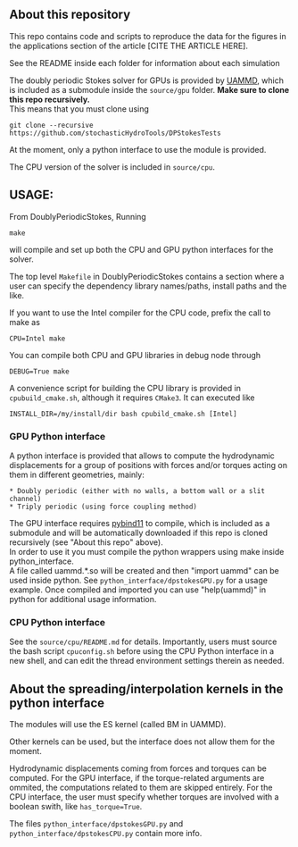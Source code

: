## About this repository 

This repo contains code and scripts to reproduce the data for the figures in the applications section of the article [CITE THE ARTICLE HERE].  

See the README inside each folder for information about each simulation  

The doubly periodic Stokes solver for GPUs is provided by [UAMMD](https://github.com/RaulPPelaez/uammd), which is included as a submodule inside the `source/gpu` folder. **Make sure to clone this repo recursively.**  
This means that you must clone using  
```shell
git clone --recursive https://github.com/stochasticHydroTools/DPStokesTests
```
At the moment, only a python interface to use the module is provided.

The CPU version of the solver is included in `source/cpu`.

## USAGE:  

From DoublyPeriodicStokes, Running 
```shell
make 
```
will compile and set up both the CPU and GPU python interfaces for the solver.

The top level `Makefile` in DoublyPeriodicStokes contains a section where a user
can specify the dependency library names/paths, install paths and the like.

If you want to use the Intel compiler for the CPU code, prefix the call to make as
```shell
CPU=Intel make
```  
You can compile both CPU and GPU libraries in debug node through
```shell
DEBUG=True make
```

A convenience script for building the CPU library is provided in 
`cpubuild_cmake.sh`, although it requires `CMake3`. It can executed
like
```shell
INSTALL_DIR=/my/install/dir bash cpubild_cmake.sh [Intel]
```
  
### GPU Python interface

A python interface is provided that allows to compute the hydrodynamic displacements for a group of positions with forces and/or torques acting on them in different geometries, mainly:  

	* Doubly periodic (either with no walls, a bottom wall or a slit channel)  
	* Triply periodic (using force coupling method)  

The GPU interface requires [pybind11](https://github.com/pybind/pybind11) to compile, which is included as a submodule and will be automatically downloaded if this repo is cloned recursively (see "About this repo" above).  
In order to use it you must compile the python wrappers using make inside python_interface.  
A file called uammd.*.so will be created and then "import uammd" can be used inside python. 
See `python_interface/dpstokesGPU.py` for a usage example. Once compiled and imported you can use "help(uammd)" in python for additional usage information.  

### CPU Python interface

See the `source/cpu/README.md` for details. Importantly, users must source the bash script `cpuconfig.sh`
before using the CPU Python interface in a new shell, and can edit the thread environment 
settings therein as needed. 

## About the spreading/interpolation kernels in the python interface

The modules will use the ES kernel (called BM in UAMMD).  

Other kernels can be used, but the interface does not allow them for the moment.  

Hydrodynamic displacements coming from forces and torques can be computed. 
For the GPU interface, if the torque-related arguments are ommited, the computations related to them are skipped entirely.
For the CPU interface, the user must specify whether torques are involved with a boolean swith, like `has_torque=True`.

The files `python_interface/dpstokesGPU.py` and `python_interface/dpstokesCPU.py` contain more info.  
